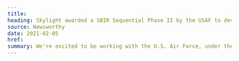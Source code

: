 ```yaml
---
title:
heading: Skylight awarded a SBIR Sequential Phase II by the USAF to develop the BESPIN Design Lab
source: Newsworthy
date: 2021-02-05
href:
summary: We're excited to be working with the U.S. Air Force, under the Small Business Innovation Research program, to stand up the BESPIN Design Lab. The BESPIN Design Lab will enable staff throughout the USAF to understand, learn, and implement modern design practices by providing a variety of resources for delivering transformative user experiences.
---
```

